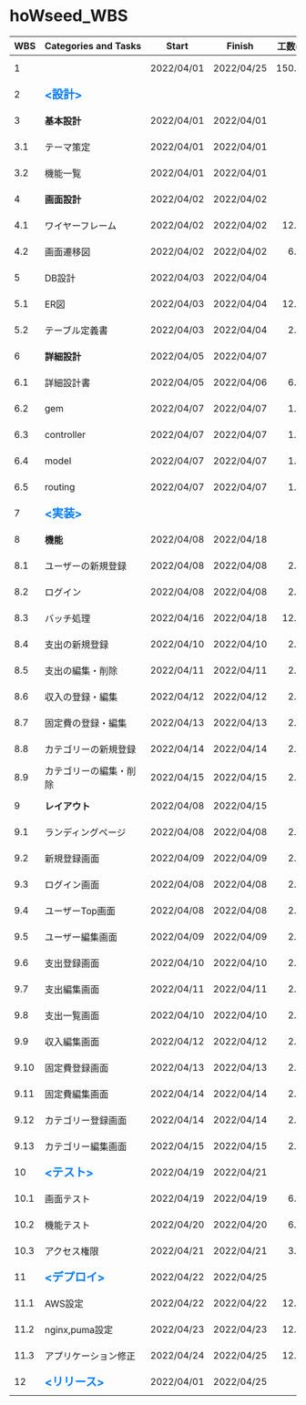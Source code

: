 # hoWseed_WBS

| WBS  | Categories&nbsp;and&nbsp;Tasks                                            | Start      | Finish     | 工数(h) |                       Progress                        |
| ---- | ------------------------------------------------------------------------- | ---------- | ---------- | ------: | :---------------------------------------------------: |
| 1    | &nbsp;                                                                    | 2022/04/01 | 2022/04/25 |  150.00 | ![progress](https://progress-bar.dev/21/ "progress")  |
| 2    | <span style= "color:#007bff; font-size:20px"><strong><設計></span>        | &nbsp;     | &nbsp;     |       - | ![progress](https://progress-bar.dev/83/ "progress")  |
| 3    | <strong>基本設計                                                          | 2022/04/01 | 2022/04/01 |       - | ![progress](https://progress-bar.dev/100/ "progress") |
| 3.1  | テーマ策定                                                                | 2022/04/01 | 2022/04/01 |       - | ![progress](https://progress-bar.dev/100/ "progress") |
| 3.2  | 機能一覧                                                                  | 2022/04/01 | 2022/04/01 |       3 | ![progress](https://progress-bar.dev/100/ "progress") |
| 4    | <strong>画面設計                                                          | 2022/04/02 | 2022/04/02 |       - | ![progress](https://progress-bar.dev/100/ "progress") |
| 4.1  | ワイヤーフレーム                                                          | 2022/04/02 | 2022/04/02 |   12.00 | ![progress](https://progress-bar.dev/100/ "progress") |
| 4.2  | 画面遷移図                                                                | 2022/04/02 | 2022/04/02 |    6.00 | ![progress](https://progress-bar.dev/100/ "progress") |
| 5    | DB設計                                                                    | 2022/04/03 | 2022/04/04 |       - | ![progress](https://progress-bar.dev/100/ "progress") |
| 5.1  | ER図                                                                      | 2022/04/03 | 2022/04/04 |   12.00 | ![progress](https://progress-bar.dev/100/ "progress") |
| 5.2  | テーブル定義書                                                            | 2022/04/03 | 2022/04/04 |    2.00 | ![progress](https://progress-bar.dev/100/ "progress") |
| 6    | <strong>詳細設計                                                          | 2022/04/05 | 2022/04/07 |       - | ![progress](https://progress-bar.dev/33/ "progress")  |
| 6.1  | 詳細設計書                                                                | 2022/04/05 | 2022/04/06 |    6.00 |  ![progress](https://progress-bar.dev/0/ "progress")  |
| 6.2  | gem                                                                       | 2022/04/07 | 2022/04/07 |    1.00 | ![progress](https://progress-bar.dev/100/ "progress") |
| 6.3  | controller                                                                | 2022/04/07 | 2022/04/07 |    1.00 |  ![progress](https://progress-bar.dev/0/ "progress")  |
| 6.4  | model                                                                     | 2022/04/07 | 2022/04/07 |    1.00 | ![progress](https://progress-bar.dev/100/ "progress") |
| 6.5  | routing                                                                   | 2022/04/07 | 2022/04/07 |    1.00 |  ![progress](https://progress-bar.dev/0/ "progress")  |
| 7    | <span style= "color:#007bff;font-size:20px"><strong><実装></span>         | &nbsp;     | &nbsp;     |       - |  ![progress](https://progress-bar.dev/0/ "progress")  |
| 8    | <strong>機能                                                              | 2022/04/08 | 2022/04/18 |       - |  ![progress](https://progress-bar.dev/0/ "progress")  |
| 8.1  | ユーザーの新規登録                                                        | 2022/04/08 | 2022/04/08 |    2.00 |  ![progress](https://progress-bar.dev/0/ "progress")  |
| 8.2  | ログイン                                                                  | 2022/04/08 | 2022/04/08 |    2.00 |  ![progress](https://progress-bar.dev/0/ "progress")  |
| 8.3  | バッチ処理                                                                | 2022/04/16 | 2022/04/18 |   12.00 |  ![progress](https://progress-bar.dev/0/ "progress")  |
| 8.4  | 支出の新規登録                                                            | 2022/04/10 | 2022/04/10 |    2.00 |  ![progress](https://progress-bar.dev/0/ "progress")  |
| 8.5  | 支出の編集・削除                                                          | 2022/04/11 | 2022/04/11 |    2.00 |  ![progress](https://progress-bar.dev/0/ "progress")  |
| 8.6  | 収入の登録・編集                                                          | 2022/04/12 | 2022/04/12 |    2.00 |  ![progress](https://progress-bar.dev/0/ "progress")  |
| 8.7  | 固定費の登録・編集                                                        | 2022/04/13 | 2022/04/13 |    2.00 |  ![progress](https://progress-bar.dev/0/ "progress")  |
| 8.8  | カテゴリーの新規登録                                                      | 2022/04/14 | 2022/04/14 |    2.00 |  ![progress](https://progress-bar.dev/0/ "progress")  |
| 8.9  | カテゴリーの編集・削除                                                    | 2022/04/15 | 2022/04/15 |    2.00 |  ![progress](https://progress-bar.dev/0/ "progress")  |
| 9    | <strong>レイアウト                                                        | 2022/04/08 | 2022/04/15 |       - |  ![progress](https://progress-bar.dev/0/ "progress")  |
| 9.1  | ランディングページ                                                        | 2022/04/08 | 2022/04/08 |    2.00 |  ![progress](https://progress-bar.dev/0/ "progress")  |
| 9.2  | 新規登録画面                                                              | 2022/04/09 | 2022/04/09 |    2.00 |  ![progress](https://progress-bar.dev/0/ "progress")  |
| 9.3  | ログイン画面                                                              | 2022/04/08 | 2022/04/08 |    2.00 |  ![progress](https://progress-bar.dev/0/ "progress")  |
| 9.4  | ユーザーTop画面                                                           | 2022/04/08 | 2022/04/08 |    2.00 |  ![progress](https://progress-bar.dev/0/ "progress")  |
| 9.5  | ユーザー編集画面                                                          | 2022/04/09 | 2022/04/09 |    2.00 |  ![progress](https://progress-bar.dev/0/ "progress")  |
| 9.6  | 支出登録画面                                                              | 2022/04/10 | 2022/04/10 |    2.00 |  ![progress](https://progress-bar.dev/0/ "progress")  |
| 9.7  | 支出編集画面                                                              | 2022/04/11 | 2022/04/11 |    2.00 |  ![progress](https://progress-bar.dev/0/ "progress")  |
| 9.8  | 支出一覧画面                                                              | 2022/04/10 | 2022/04/10 |    2.00 |  ![progress](https://progress-bar.dev/0/ "progress")  |
| 9.9  | 収入編集画面                                                              | 2022/04/12 | 2022/04/12 |    2.00 |  ![progress](https://progress-bar.dev/0/ "progress")  |
| 9.10 | 固定費登録画面                                                            | 2022/04/13 | 2022/04/13 |    2.00 |  ![progress](https://progress-bar.dev/0/ "progress")  |
| 9.11 | 固定費編集画面                                                            | 2022/04/14 | 2022/04/14 |    2.00 |  ![progress](https://progress-bar.dev/0/ "progress")  |
| 9.12 | カテゴリー登録画面                                                        | 2022/04/14 | 2022/04/14 |    2.00 |  ![progress](https://progress-bar.dev/0/ "progress")  |
| 9.13 | カテゴリー編集画面                                                        | 2022/04/15 | 2022/04/15 |    2.00 |  ![progress](https://progress-bar.dev/0/ "progress")  |
| 10   | <span style= "color:#007bff;font-size:20px"><strong><テスト></span>       | 2022/04/19 | 2022/04/21 |       - |  ![progress](https://progress-bar.dev/0/ "progress")  |
| 10.1 | 画面テスト                                                                | 2022/04/19 | 2022/04/19 |    6.00 |  ![progress](https://progress-bar.dev/0/ "progress")  |
| 10.2 | 機能テスト                                                                | 2022/04/20 | 2022/04/20 |    6.00 |  ![progress](https://progress-bar.dev/0/ "progress")  |
| 10.3 | アクセス権限                                                              | 2022/04/21 | 2022/04/21 |    3.00 |  ![progress](https://progress-bar.dev/0/ "progress")  |
| 11   | <span style= "color:#007bff;font-size:20px"><strong><デプロイ><br></span> | 2022/04/22 | 2022/04/25 |       - |  ![progress](https://progress-bar.dev/0/ "progress")  |
| 11.1 | AWS設定                                                                   | 2022/04/22 | 2022/04/22 |   12.00 |  ![progress](https://progress-bar.dev/0/ "progress")  |
| 11.2 | nginx,puma設定                                                            | 2022/04/23 | 2022/04/23 |   12.00 |  ![progress](https://progress-bar.dev/0/ "progress")  |
| 11.3 | アプリケーション修正                                                      | 2022/04/24 | 2022/04/25 |   12.00 |  ![progress](https://progress-bar.dev/0/ "progress")  |
| 12   | <span style= "color:#007bff;font-size:20px"><strong><リリース></span>     | 2022/04/01 | 2022/04/25 |       - |  ![progress](https://progress-bar.dev/0/ "progress")  |